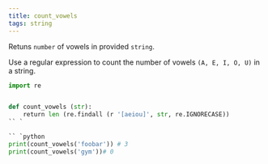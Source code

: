 ```yaml
---
title: count_vowels
tags: string
---
```

Retuns `number` of vowels in provided `string`.

Use a regular expression to count the number of vowels `(A, E, I, O, U)` in a string.

```py
import re


def count_vowels (str):
    return len (re.findall (r '[aeiou]', str, re.IGNORECASE))
`` `

`` `python
print(count_vowels('foobar')) # 3
print(count_vowels('gym'))# 0
```
